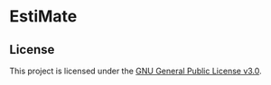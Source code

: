 # EstiMate

## License

This project is licensed under the [GNU General Public License v3.0](LICENSE).

